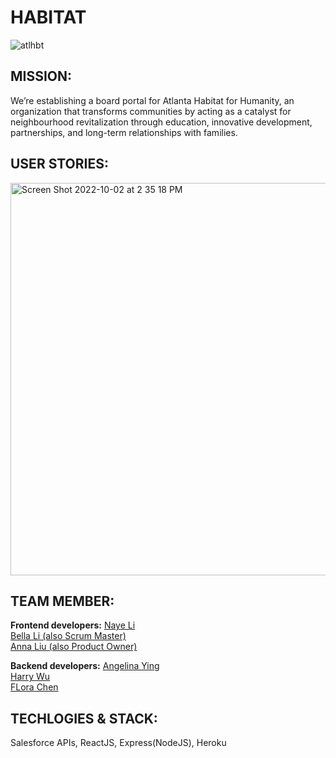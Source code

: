 # HABITAT

![atlhbt](https://user-images.githubusercontent.com/97700939/193470605-e3c0c7a7-3d26-4ceb-ae91-bf85b5502910.png)

## MISSION:
We’re establishing a board portal for Atlanta Habitat for Humanity, an organization that transforms communities by acting as a catalyst for neighbourhood revitalization through education, innovative development, partnerships, and long-term relationships with families. 

## USER STORIES:
<img width="628" alt="Screen Shot 2022-10-02 at 2 35 18 PM" src="https://user-images.githubusercontent.com/97700939/193470327-b5399ae9-16c4-4f59-ba13-8a6838072a2a.png">
<br>

## TEAM MEMBER:
**Frontend developers:**
[Naye Li](https://github.com/nayenotyet) <br>
[Bella Li (also Scrum Master)](https://github.com/floatingtortoise) <br>
[Anna Liu (also Product Owner)](https://github.com/annlwj)

**Backend developers:**
[Angelina Ying](https://github.com/AngelinaYing) <br>
[Harry Wu](https://github.com/ywu496) <br>
[FLora Chen](https://github.com/Flora-Chen6)

## TECHLOGIES & STACK:
Salesforce APIs, ReactJS, Express(NodeJS), Heroku
